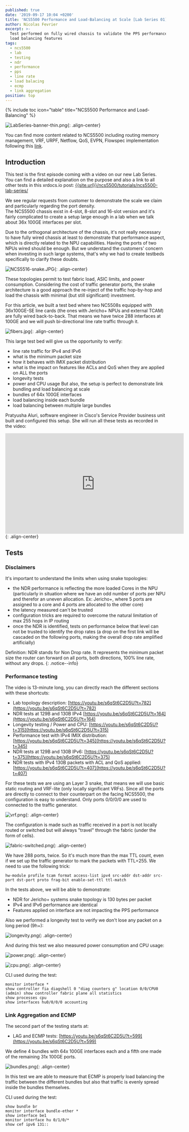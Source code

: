 ```yaml
---
published: true
date: '2019-09-17 10:04 +0200'
title: 'NCS5500 Performance and Load-Balancing at Scale [Lab Series 01]'
author: Nicolas Fevrier
excerpt: >-
  Test performed on fully wired chassis to validate the PPS performance and the
  load balancing features
tags:
  - ncs5500
  - lab
  - testing
  - ndr
  - performance
  - pps
  - line rate
  - load balacing
  - ecmp
  - link aggregation
position: top
---
```

{% include toc icon="table" title="NCS5500 Performance and Load-Balancing" %} 

![LabSeries-banner-thin.png]({{site.baseurl}}/images/LabSeries-banner-thin.png){: .align-center}

You can find more content related to NCS5500 including routing memory management, VRF, URPF, Netflow, QoS, EVPN, Flowspec implementation following this [link]({{site.url}}/ncs5500/tutorials/).

## Introduction

This test is the first episode coming with a video on our new Lab Series.  
You can find a detailed explanation on the purpose and also a link to all other tests in this xrdocs.io post:  [{{site.url}}/ncs5500/tutorials/ncs5500-lab-series/]({{site.url}}/ncs5500/tutorials/ncs5500-lab-series/)  

We see regular requests from customer to demonstrate the scale we claim and particularly regarding the port density.  
The NCS5500 chassis exist in 4-slot, 8-slot and 16-slot version and it's fairly complicated to create a setup large enough in a lab when we talk about 36x 100GE interfaces per slot.

Due to the orthogonal architecture of the chassis, it's not really necessary to have fully wired chassis at least to demonstrate that performance aspect, which is directly related to the NPU capabilities. Having the ports of two NPUs wired should be enough. But we understand the customers' concern when investing in such large systems, that's why we had to create testbeds specifically to clarify these doubts.

![NCS5516-snake.JPG]({{site.baseurl}}/images/NCS5516-snake.JPG){: .align-center}

These topologies permit to test fabric load, ASIC limits, and power consumption. Considering the cost of traffic generator ports, the snake architecture is a good approach the re-inject of the traffic hop-by-hop and load the chassis with minimal (but still significant) investment.

For this article, we built a test bed where two NC5508s equipped with 36x100GE-SE line cards (the ones with Jericho+ NPUs and external TCAM) are fully wired back-to-back. That means we have twice 288 interfaces at 100GE and we will push bi-directional line rate traffic through it.  

![fibers.jpg]({{site.baseurl}}/images/fibers.jpg){: .align-center}

This large test bed will give us the opportunity to verify:
- line rate traffic for IPv4 and IPv6
- what is the minimum packet size
- how it behaves with IMIX packet distribution
- what is the impact on features like ACLs and QoS when they are applied on ALL the ports
- longevity tests
- power and CPU usage
But also, the setup is perfect to demonstrate link bundling and load balancing at scale
- bundles of 64x 100GE interfaces
- load balancing inside each bundle
- load balancing between multiple large bundles

Pratyusha Aluri, software engineer in Cisco's Service Provider business unit built and configured this setup. She will run all these tests as recorded in the video:

<iframe type="text/html" width="560" height="315" src="https://www.youtube.com/embed/s6qSt6C2D5U?autoplay=1" frameborder="0" allow="autoplay" ></iframe>{: .align-center}

## Tests

### Disclaimers

It's important to understand the limits when using snake topologies:  
- the NDR performance is reflecting the more loaded Cores in the NPU (particularly in situation where we have an odd number of ports per NPU and therefor an uneven allocation. Ex: Jericho+, where 5 ports are assigned to a core and 4 ports are allocated to the other core)
- the latency measured can't be trusted
- configuration tricks are required to overcome the natural limitation of max 255 hops in IP routing
- once the NDR is identified, tests on performance below that level can not be trusted to identify the drop rates (a drop on the first link will be cascaded on the following ports, making the overall drop rate amplified artificially)

Definition: NDR stands for Non Drop rate. It represents the minimum packet size the router can forward on all ports, both directions, 100% line rate, without any drops.
{: .notice--info}

### Performance testing

The video is 13-minute long, you can directly reach the different sections with these shortcuts:  
- Lab topology description: [https://youtu.be/s6qSt6C2D5U?t=782](https://youtu.be/s6qSt6C2D5U?t=782)  
- NDR tests at 129B and 130B IPv4 [https://youtu.be/s6qSt6C2D5U?t=164](https://youtu.be/s6qSt6C2D5U?t=164) 
- Longevity testing / Power and CPU: [https://youtu.be/s6qSt6C2D5U?t=315](https://youtu.be/s6qSt6C2D5U?t=315)
- Performance test with IPv4 IMIX distribution: [https://youtu.be/s6qSt6C2D5U?t=345](https://youtu.be/s6qSt6C2D5U?t=345)
- NDR tests at 129B and 130B IPv6: [https://youtu.be/s6qSt6C2D5U?t=375](https://youtu.be/s6qSt6C2D5U?t=375)
- NDR tests with IPv4 130B packets with ACL and QoS applied: [https://youtu.be/s6qSt6C2D5U?t=407](https://youtu.be/s6qSt6C2D5U?t=407)

For these tests we are using an Layer 3 snake, that means we will use basic static routing and VRF-lite (only locally significant VRFs). Since all the ports are directly to connect to their counterpart on the facing NCS5500, the configuration is easy to understand. Only ports 0/0/0/0 are used to connected to the traffic generator.  

![vrf.png]({{site.baseurl}}/images/vrf.png){: .align-center}

The configuration is made such as traffic received in a port is not locally routed or switched but will always "travel" through the fabric (under the form of cells).

![fabric-switched.png]({{site.baseurl}}/images/fabric-switched.png){: .align-center}

We have 288 ports, twice. So it's much more than the max TTL count, even if we set up the traffic generator to mark the packets with TTL=255. We need to use the following trick:

<div class="highlighter-rouge">
<pre class="highlight">
<code>hw-module profile tcam format access-list ipv4 src-addr dst-addr src-port dst-port proto frag-bit enable-set-ttl ttl-match</code>
</pre>
</div>

In the tests above, we will be able to demonstrate:
- NDR for Jericho+ systems snake topology is 130 bytes per packet
- IPv4 and IPv6 performance are identical
- Features applied on interface are not impacting the PPS performance

Also we performed a longevity test to verify we don't lose any packet on a long period (9h+):

![longevity.png]({{site.baseurl}}/images/longevity.png){: .align-center}

And during this test we also measured power consumption and CPU usage:

![power.png]({{site.baseurl}}/images/power.png){: .align-center}

![cpu.png]({{site.baseurl}}/images/cpu.png){: .align-center}

CLI used during the test:

<div class="highlighter-rouge">
<pre class="highlight">
<code>monitor interface *
show controller fia diagshell 0 "diag counters g" location 0/0/CPU0
(admin) show controller fabric plane all statistics
show processes cpu
show interfaces hu0/0/0/0 accounting</code>
</pre>
</div>

### Link Aggregation and ECMP

The second part of the testing starts at:
- LAG and ECMP tests: [https://youtu.be/s6qSt6C2D5U?t=599](https://youtu.be/s6qSt6C2D5U?t=599)

We define 4 bundles with 64x 100GE interfaces each and a fifth one made of the remaining 31x 100GE ports.  

![bundles.png]({{site.baseurl}}/images/bundles.png){: .align-center}

In this test we are able to measure that ECMP is properly load balancing the traffic between the different bundles but also that traffic is evenly spread inside the bundles themselves.

CLI used during the test:

<div class="highlighter-rouge">
<pre class="highlight">
<code>show bundle br
monitor interface bundle-ether *
show interface be1
monitor interface hu 0/1/0/*
show cef ipv6 131::</code>
</pre>
</div>
